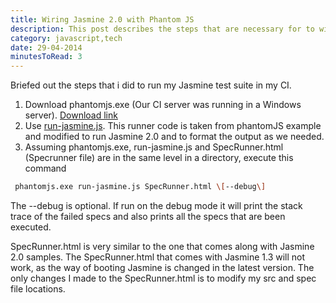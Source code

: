```yaml
---
title: Wiring Jasmine 2.0 with Phantom JS
description: This post describes the steps that are necessary for to wire Jasmine 2.0 test suites with phantomJS.
category: javascript,tech
date: 29-04-2014
minutesToRead: 3
---
```


Briefed out the steps that i did to run my Jasmine test suite in my CI.

1.  Download phantomjs.exe (Our CI server was running in a Windows server). [Download link](http://phantomjs.org/download.html)
2.  Use [run-jasmine.js](https://gist.github.com/prasann/9972777). This runner code is taken from phantomJS example and modified to run Jasmine 2.0 and to format the output as we needed.
3.  Assuming phantomjs.exe, run-jasmine.js and SpecRunner.html (Specrunner file) are in the same level in a directory, execute this command

```bash
 phantomjs.exe run-jasmine.js SpecRunner.html \[--debug\]
```

The --debug is optional. If run on the debug mode it will print the stack trace of the failed specs and also prints all the specs that are been executed.

SpecRunner.html is very similar to the one that comes along with Jasmine 2.0 samples. The SpecRunner.html that comes with Jasmine 1.3 will not work, as the way of booting Jasmine is changed in the latest version. The only changes I made to the SpecRunner.html is to modify my src and spec file locations.
